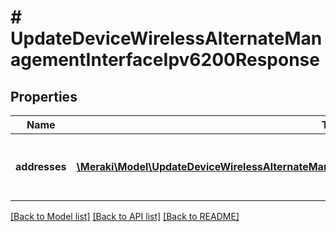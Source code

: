 # # UpdateDeviceWirelessAlternateManagementInterfaceIpv6200Response

## Properties

Name | Type | Description | Notes
------------ | ------------- | ------------- | -------------
**addresses** | [**\Meraki\Model\UpdateDeviceWirelessAlternateManagementInterfaceIpv6200ResponseAddressesInner[]**](UpdateDeviceWirelessAlternateManagementInterfaceIpv6200ResponseAddressesInner.md) | configured alternate management interface addresses | [optional]

[[Back to Model list]](../../README.md#models) [[Back to API list]](../../README.md#endpoints) [[Back to README]](../../README.md)
